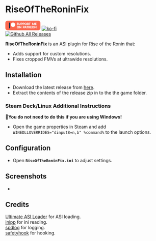 # RiseOfTheRoninFix
[![Patreon-Button](https://github.com/Lyall/RiseOfTheRoninFix/blob/main/.github/Patreon-Button.png?raw=true)](https://www.patreon.com/Wintermance) 
[![ko-fi](https://ko-fi.com/img/githubbutton_sm.svg)](https://ko-fi.com/W7W01UAI9)<br />
[![Github All Releases](https://img.shields.io/github/downloads/Lyall/RiseOfTheRoninFix/total.svg)](https://github.com/Lyall/RiseOfTheRoninFix/releases)

**RiseOfTheRoninFix** is an ASI plugin for Rise of the Ronin that:
- Adds support for custom resolutions.
- Fixes cropped FMVs at ultrawide resolutions.

## Installation  
- Download the latest release from [here](https://github.com/Lyall/RiseOfTheRoninFix/releases). 
- Extract the contents of the release zip in to the the game folder.  

### Steam Deck/Linux Additional Instructions
🚩**You do not need to do this if you are using Windows!**  
- Open the game properties in Steam and add `WINEDLLOVERRIDES="dinput8=n,b" %command%` to the launch options.  

## Configuration
- Open **`RiseOfTheRoninFix.ini`** to adjust settings.

## Screenshots
- 

## Credits
[Ultimate ASI Loader](https://github.com/ThirteenAG/Ultimate-ASI-Loader) for ASI loading. <br />
[inipp](https://github.com/mcmtroffaes/inipp) for ini reading. <br />
[spdlog](https://github.com/gabime/spdlog) for logging. <br />
[safetyhook](https://github.com/cursey/safetyhook) for hooking.